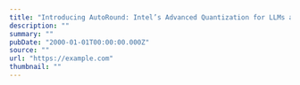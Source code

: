 ```yaml
---
title: "Introducing AutoRound: Intel’s Advanced Quantization for LLMs and VLMs"
description: ""
summary: ""
pubDate: "2000-01-01T00:00:00.000Z"
source: ""
url: "https://example.com"
thumbnail: ""
---
```


